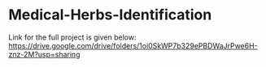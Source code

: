 # Medical-Herbs-Identification
Link for the full project is given below:
https://drive.google.com/drive/folders/1oi0SkWP7b329ePBDWaJrPwe6H-znz-2M?usp=sharing
